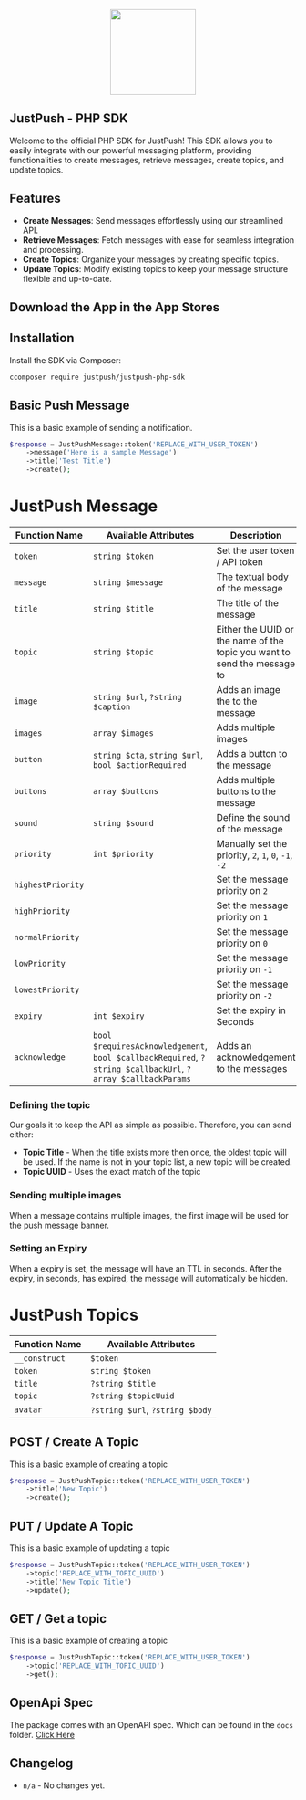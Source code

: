 <p align="center"><img src="https://cdn.justpush.io/core/app%20icon_nobackground.svg" width="150" height="auto"></p>

## JustPush - PHP SDK

Welcome to the official PHP SDK for JustPush! This SDK allows you to easily integrate with our powerful messaging platform, providing functionalities to create messages, retrieve messages, create topics, and update topics.

## Features

- **Create Messages**: Send messages effortlessly using our streamlined API.
- **Retrieve Messages**: Fetch messages with ease for seamless integration and processing.
- **Create Topics**: Organize your messages by creating specific topics.
- **Update Topics**: Modify existing topics to keep your message structure flexible and up-to-date.

## Download the App in the App Stores

## Installation

Install the SDK via Composer:

```bash
ccomposer require justpush/justpush-php-sdk

```
## Basic Push Message
This is a basic example of sending a notification. 
````php
$response = JustPushMessage::token('REPLACE_WITH_USER_TOKEN')
    ->message('Here is a sample Message')
    ->title('Test Title')
    ->create();
````

# JustPush Message

| Function Name           | Available Attributes                                                                 | Description                                                              |
|-------------------------|--------------------------------------------------------------------------------------|--------------------------------------------------------------------------|
| `token`                 | `string $token`                                                                      | Set the user token / API token                                           |
| `message`               | `string $message`                                                                    | The textual body of the message                                          |
| `title`                 | `string $title`                                                                      | The title of the message                                                 |
| `topic`                 | `string $topic`                                                                      | Either the UUID or the name of the topic you want to send the message to |
| `image`                 | `string $url`, `?string $caption`                                                    | Adds an image the to the message                                         |
| `images`                | `array $images`                                                                      | Adds multiple images                                                     
| `button`                | `string $cta`, `string $url`, `bool $actionRequired`                                 | Adds a button to the message                                             |
| `buttons`               | `array $buttons`                                                                     | Adds multiple buttons to the message                                     | 
| `sound`                 | `string $sound`                                                                      | Define the sound of the message                                          |
| `priority`              | `int $priority`                                                               | Manually set the priority, `2`, `1`, `0`, `-1`, `-2`                     |
| `highestPriority`       |                                                                                      | Set the message priority on `2`                                          |                                         
| `highPriority`          |                                                                                      | Set the message priority on `1`                                          | 
| `normalPriority`        |                                                                                      | Set the message priority on `0`                                          |
| `lowPriority`           |                                                                                      | Set the message priority on `-1`                                         |
| `lowestPriority`        |                                                                                      | Set the message priority on `-2`                                         |
| `expiry`                | `int $expiry`                                                                        | Set the expiry in Seconds | 
| `acknowledge`           | `bool $requiresAcknowledgement`, `bool $callbackRequired`, `?string $callbackUrl`, `?array $callbackParams` | Adds an acknowledgement to the messages |

### Defining the topic
Our goals it to keep the API as simple as possible. Therefore, you can send either:
- **Topic Title** - When the title exists more then once, the oldest topic will be used. If the name is not in your topic list, a new topic will be created. 
- **Topic UUID** - Uses the exact match of the topic

### Sending multiple images
When a message contains multiple images, the first image will be used for the push message banner. 

### Setting an Expiry
When a expiry is set, the message will have an TTL in seconds. After the expiry, in seconds, has expired, the message will automatically be hidden.

# JustPush Topics

| Function Name      | Available Attributes                        |
|--------------------|---------------------------------------------|
| `__construct`      | `$token`                                    |
| `token`            | `string $token`                             |
| `title`            | `?string $title`                            |
| `topic`            | `?string $topicUuid`                        |
| `avatar`           | `?string $url`, `?string $body`             |

## POST / Create A Topic
This is a basic example of creating a topic
````php
$response = JustPushTopic::token('REPLACE_WITH_USER_TOKEN')
    ->title('New Topic')
    ->create();
````

## PUT / Update A Topic
This is a basic example of updating a topic
````php
$response = JustPushTopic::token('REPLACE_WITH_USER_TOKEN')
    ->topic('REPLACE_WITH_TOPIC_UUID')
    ->title('New Topic Title')
    ->update();
````

## GET / Get a topic
This is a basic example of creating a topic
````php
$response = JustPushTopic::token('REPLACE_WITH_USER_TOKEN')
    ->topic('REPLACE_WITH_TOPIC_UUID')
    ->get();
````

## OpenApi Spec
The package comes with an OpenAPI spec. Which can be found in the `docs` folder. [Click Here](https://github.com/JustPush-io/justpush-sdk-php/tree/docs)

## Changelog
- `n/a` - No changes yet. 